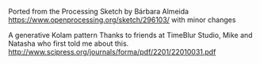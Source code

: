 Ported from the Processing Sketch by
Bárbara Almeida
https://www.openprocessing.org/sketch/296103/
with minor changes

A generative Kolam pattern
Thanks to friends at TimeBlur Studio, Mike and Natasha who first told me about this.
http://www.scipress.org/journals/forma/pdf/2201/22010031.pdf